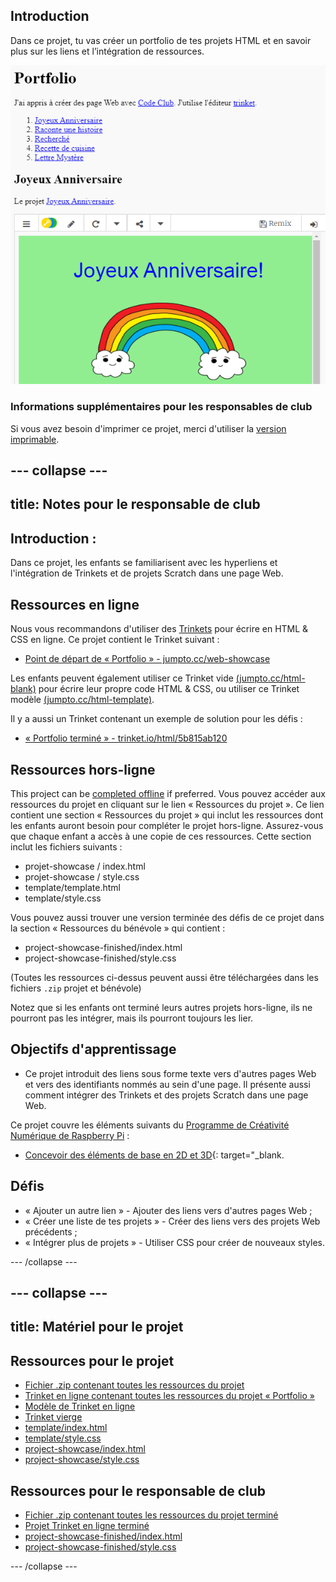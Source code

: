 ## Introduction

Dans ce projet, tu vas créer un portfolio de tes projets HTML et en savoir plus sur les liens et l’intégration de ressources.

![screenshot](images/showcase-intro.png)

### Informations supplémentaires pour les responsables de club

Si vous avez besoin d'imprimer ce projet, merci d'utiliser la [version imprimable](https://projects.raspberrypi.org/en/projects/project-showcase/print).

## \--- collapse \---

## title: Notes pour le responsable de club

## Introduction :

Dans ce projet, les enfants se familiarisent avec les hyperliens et l'intégration de Trinkets et de projets Scratch dans une page Web.

## Ressources en ligne

Nous vous recommandons d'utiliser des [Trinkets](https://trinket.io/) pour écrire en HTML & CSS en ligne. Ce projet contient le Trinket suivant :

* [Point de départ de « Portfolio » - jumpto.cc/web-showcase](http://jumpto.cc/web-showcase)

Les enfants peuvent également utiliser ce Trinket vide [(jumpto.cc/html-blank)](http://jumpto.cc/html-blank) pour écrire leur propre code HTML & CSS, ou utiliser ce Trinket modèle [(jumpto.cc/html-template)](http://jumpto.cc/html-template).

Il y a aussi un Trinket contenant un exemple de solution pour les défis :

* [« Portfolio terminé » - trinket.io/html/5b815ab120](https://trinket.io/html/5b815ab120)

## Ressources hors-ligne

This project can be [completed offline](https://rpf.io/html-offline) if preferred. Vous pouvez accéder aux ressources du projet en cliquant sur le lien « Ressources du projet ». Ce lien contient une section « Ressources du projet » qui inclut les ressources dont les enfants auront besoin pour compléter le projet hors-ligne. Assurez-vous que chaque enfant a accès à une copie de ces ressources. Cette section inclut les fichiers suivants :

* projet-showcase / index.html
* projet-showcase / style.css
* template/template.html
* template/style.css

Vous pouvez aussi trouver une version terminée des défis de ce projet dans la section « Ressources du bénévole » qui contient :

* project-showcase-finished/index.html
* project-showcase-finished/style.css

(Toutes les ressources ci-dessus peuvent aussi être téléchargées dans les fichiers `.zip` projet et bénévole)

Notez que si les enfants ont terminé leurs autres projets hors-ligne, ils ne pourront pas les intégrer, mais ils pourront toujours les lier.

## Objectifs d'apprentissage

* Ce projet introduit des liens sous forme texte vers d'autres pages Web et vers des identifiants nommés au sein d'une page. Il présente aussi comment intégrer des Trinkets et des projets Scratch dans une page Web. 

Ce projet couvre les éléments suivants du [Programme de Créativité Numérique de Raspberry Pi](http://rpf.io/curriculum) :

* [Concevoir des éléments de base en 2D et 3D](https://www.raspberrypi.org/curriculum/design/creator){: target="_blank.

## Défis

* « Ajouter un autre lien » - Ajouter des liens vers d'autres pages Web ;
* « Créer une liste de tes projets » - Créer des liens vers des projets Web précédents ;
* « Intégrer plus de projets » - Utiliser CSS pour créer de nouveaux styles.

\--- /collapse \---

## \--- collapse \---

## title: Matériel pour le projet

## Ressources pour le projet

* [Fichier .zip contenant toutes les ressources du projet](https://rpf.io/p/en/project-showcase-go)
* [Trinket en ligne contenant toutes les ressources du projet « Portfolio »](http://jumpto.cc/web-showcase)
* [Modèle de Trinket en ligne](http://jumpto.cc/trinket-template)
* [Trinket vierge](http://jumpto.cc/trinket-blank)
* [template/index.html](resources/template-index.html)
* [template/style.css](resources/template-style.css)
* [project-showcase/index.html](resources/project-showcase-index.html)
* [project-showcase/style.css](resources/project-showcase-style.css)

## Ressources pour le responsable de club

* [Fichier .zip contenant toutes les ressources du projet terminé](https://rpf.io/p/en/project-showcase-go)
* [Projet Trinket en ligne terminé](https://trinket.io/html/1d4d4c5ce1)
* [project-showcase-finished/index.html](resources/project-showcase-finished-index.html)
* [project-showcase-finished/style.css](resources/project-showcase-finished-style.css)

\--- /collapse \---